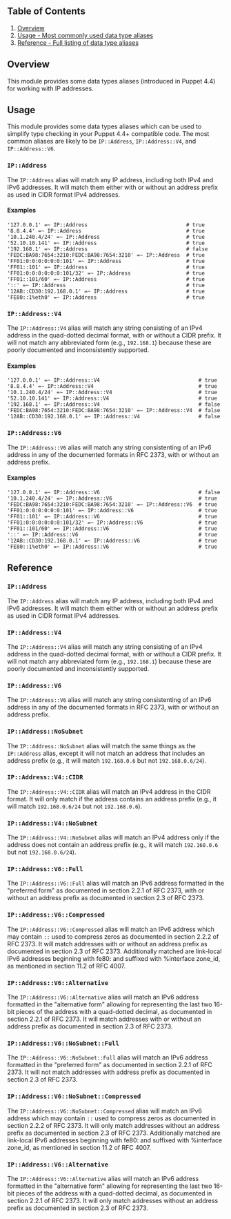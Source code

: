 ## Table of Contents

1. [Overview](#overview)
1. [Usage - Most commonly used data type aliases](#usage)
1. [Reference - Full listing of data type aliases](#reference)

## Overview

This module provides some data types aliases (introduced in Puppet 4.4) for
working with IP addresses.

## Usage

This module provides some data types aliases which can be used to simplify type
checking in your Puppet 4.4+ compatible code. The most common aliases are
likely to be `IP::Address`, `IP::Address::V4`, and `IP::Address::V6`.

### `IP::Address`

The `IP::Address` alias will match any IP address, including both IPv4 and IPv6
addresses. It will match them either with or without an address prefix as used
in CIDR format IPv4 addresses.

#### Examples

~~~puppet
'127.0.0.1' =~ IP::Address                                # true
'8.8.4.4' =~ IP::Address                                  # true
'10.1.240.4/24' =~ IP::Address                            # true
'52.10.10.141' =~ IP::Address                             # true
'192.168.1' =~ IP::Address                                # false
'FEDC:BA98:7654:3210:FEDC:BA98:7654:3210' =~ IP::Address  # true
'FF01:0:0:0:0:0:0:101' =~ IP::Address                     # true
'FF01::101' =~ IP::Address                                # true
'FF01:0:0:0:0:0:0:101/32' =~ IP::Address                  # true
'FF01::101/60' =~ IP::Address                             # true
'::' =~ IP::Address                                       # true
'12AB::CD30:192.168.0.1' =~ IP::Address                   # true
'FE80::1%eth0' =~ IP::Address                             # true
~~~

### `IP::Address::V4`

The `IP::Address::V4` alias will match any string consisting of an IPv4 address
in the quad-dotted decimal format, with or without a CIDR prefix. It will not
match any abbreviated form (e.g., `192.168.1`) because these are poorly
documented and inconsistently supported.

#### Examples

~~~puppet
'127.0.0.1' =~ IP::Address::V4                                # true
'8.8.4.4' =~ IP::Address::V4                                  # true
'10.1.240.4/24' =~ IP::Address::V4                            # true
'52.10.10.141' =~ IP::Address::V4                             # true
'192.168.1' =~ IP::Address::V4                                # false
'FEDC:BA98:7654:3210:FEDC:BA98:7654:3210' =~ IP::Address::V4  # false
'12AB::CD30:192.168.0.1' =~ IP::Address::V4                   # false
~~~

### `IP::Address::V6`

The `IP::Address::V6` alias will match any string consistenting of an IPv6
address in any of the documented formats in RFC 2373, with or without an
address prefix.

#### Examples

~~~puppet
'127.0.0.1' =~ IP::Address::V6                                # false
'10.1.240.4/24' =~ IP::Address::V6                            # true
'FEDC:BA98:7654:3210:FEDC:BA98:7654:3210' =~ IP::Address::V6  # true
'FF01:0:0:0:0:0:0:101' =~ IP::Address::V6                     # true
'FF01::101' =~ IP::Address::V6                                # true
'FF01:0:0:0:0:0:0:101/32' =~ IP::Address::V6                  # true
'FF01::101/60' =~ IP::Address::V6                             # true
'::' =~ IP::Address::V6                                       # true
'12AB::CD30:192.168.0.1' =~ IP::Address::V6                   # true
'FE80::1%eth0' =~ IP::Address::V6                             # true
~~~

## Reference

### `IP::Address`

The `IP::Address` alias will match any IP address, including both IPv4 and IPv6
addresses. It will match them either with or without an address prefix as used
in CIDR format IPv4 addresses.

### `IP::Address::V4`

The `IP::Address::V4` alias will match any string consisting of an IPv4 address
in the quad-dotted decimal format, with or without a CIDR prefix. It will not
match any abbreviated form (e.g., `192.168.1`) because these are poorly
documented and inconsistently supported.

### `IP::Address::V6`

The `IP::Address::V6` alias will match any string consistenting of an IPv6
address in any of the documented formats in RFC 2373, with or without an
address prefix.

### `IP::Address::NoSubnet`

The `IP::Address::NoSubnet` alias will match the same things as the
`IP::Address` alias, except it will not match an address that includes an
address prefix (e.g., it will match `192.168.0.6` but not `192.168.0.6/24`).

### `IP::Address::V4::CIDR`

The `IP::Address::V4::CIDR` alias will match an IPv4 address in the CIDR
format. It will only match if the address contains an address prefix (e.g., it
will match `192.168.0.6/24` but not `192.168.0.6`).

### `IP::Address::V4::NoSubnet`

The `IP::Address::V4::NoSubnet` alias will match an IPv4 address only if the
address does not contain an address prefix (e.g., it will match `192.168.0.6`
but not `192.168.0.6/24`).

### `IP::Address::V6::Full`

The `IP::Address::V6::Full` alias will match an IPv6 address formatted in the
"preferred form" as documented in section 2.2.1 of RFC 2373, with or without an
address prefix as documented in section 2.3 of RFC 2373.

### `IP::Address::V6::Compressed`

The `IP::Address::V6::Compressed` alias will match an IPv6 address which may
contain `::` used to compress zeros as documented in section 2.2.2 of RFC 2373.
It will match addresses with or without an address prefix as documented in
section 2.3 of RFC 2373.
Additionally matched are link-local IPv6 addresses beginning with fe80: and
suffixed with %interface zone_id, as mentioned in section 11.2 of RFC 4007.

### `IP::Address::V6::Alternative`

The `IP::Address::V6::Alternative` alias will match an IPv6 address formatted
in the "alternative form" allowing for representing the last two 16-bit pieces
of the address with a quad-dotted decimal, as documented in section 2.2.1 of
RFC 2373. It will match addresses with or without an address prefix as
documented in section 2.3 of RFC 2373.

### `IP::Address::V6::NoSubnet::Full`

The `IP::Address::V6::NoSubnet::Full` alias will match an IPv6 address
formatted in the "preferred form" as documented in section 2.2.1 of RFC 2373.
It will not match addresses with address prefix as documented in section 2.3
of RFC 2373.

### `IP::Address::V6::NoSubnet::Compressed`

The `IP::Address::V6::NoSubnet::Compressed` alias will match an IPv6 address
which may contain `::` used to compress zeros as documented in section 2.2.2 of
RFC 2373. It will only match addresses without an address prefix as documented
in section 2.3 of RFC 2373.
Additionally matched are link-local IPv6 addresses beginning with fe80: and
suffixed with %interface zone_id, as mentioned in section 11.2 of RFC 4007.

### `IP::Address::V6::Alternative`

The `IP::Address::V6::Alternative` alias will match an IPv6 address formatted
in the "alternative form" allowing for representing the last two 16-bit pieces
of the address with a quad-dotted decimal, as documented in section 2.2.1 of
RFC 2373. It will only match addresses without an address prefix as documented
in section 2.3 of RFC 2373.
